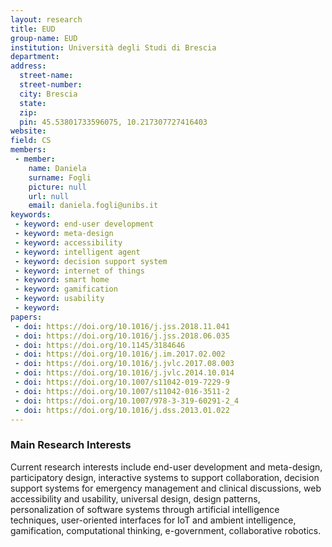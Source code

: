 ```yaml
---
layout: research
title: EUD
group-name: EUD
institution: Università degli Studi di Brescia
department: 
address: 
  street-name: 
  street-number: 
  city: Brescia
  state: 
  zip:
  pin: 45.53801733596075, 10.217307727416403
website:
field: CS
members: 
 - member: 
    name: Daniela
    surname: Fogli
    picture: null
    url: null
    email: daniela.fogli@unibs.it
keywords: 
 - keyword: end-user development
 - keyword: meta-design
 - keyword: accessibility
 - keyword: intelligent agent
 - keyword: decision support system
 - keyword: internet of things
 - keyword: smart home
 - keyword: gamification
 - keyword: usability
 - keyword: 
papers: 
 - doi: https://doi.org/10.1016/j.jss.2018.11.041
 - doi: https://doi.org/10.1016/j.jss.2018.06.035
 - doi: https://doi.org/10.1145/3184646
 - doi: https://doi.org/10.1016/j.im.2017.02.002
 - doi: https://doi.org/10.1016/j.jvlc.2017.08.003
 - doi: https://doi.org/10.1016/j.jvlc.2014.10.014
 - doi: https://doi.org/10.1007/s11042-019-7229-9
 - doi: https://doi.org/10.1007/s11042-016-3511-2
 - doi: https://doi.org/10.1007/978-3-319-60291-2_4
 - doi: https://doi.org/10.1016/j.dss.2013.01.022
---
```



### Main Research Interests
Current research interests include end-user development and meta-design, participatory design, interactive systems to support collaboration, decision support systems for emergency management and clinical discussions, web accessibility and usability, universal design, design patterns, personalization of software systems through artificial intelligence techniques, user-oriented interfaces for IoT and ambient intelligence, gamification, computational thinking, e-government, collaborative robotics.
